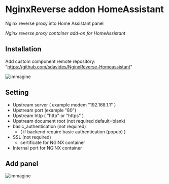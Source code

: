 # NginxReverse addon HomeAssistant

  Nginx reverse proxy into Home Assistant panel

  *Nginx reverse proxy container add-on for HomeAssistant*

  ## Installation

Add custom component remote repository:
"https://github.com/sdavides/NginxReverse-Homeassistant"


   ![immagine](https://github.com/user-attachments/assets/1f100850-d7db-40ca-a036-97254154b408)

 ## Setting

  * Upstream server ( example modem "192.168.1.1" )
  * Upstream port (example "80")
  * Upstream http ( "http" or "https" )
  * Upstream document root (not required default=blank)
  * basic_authentication (not required)
      * ( if backend require basic authentication (popup) ) 
  * SSL (not required)
      * certificate for NGiNX container
  * Internal port for NGiNX container


## Add panel
![immagine](https://github.com/user-attachments/assets/c37d7568-1921-47c2-b3e4-3b7fc9400987)

